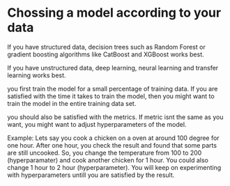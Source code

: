# Chossing a model according to your data

If you have structured data, decision trees such as Random Forest or gradient boosting algorithms like CatBoost and XGBoost works best.

If you have unstructured data, deep learning, neural learning and transfer learning works best.

you first train the model for a small percentage of training data. If you are satisfied with the time it takes to train the model, then you might want to train the model in the entire training data set.

you should also be satisfied with the metrics. If metric isnt the same as you want, you might want to adjust hyperparameters of the model.

Example: Lets say you cook a chicken on a oven at around 100 degree for one hour. After one hour, you check the result and found that some parts are still uncooked. So, you change the temperature from 100 to 200 (hyperparamater) and cook another chicken for 1 hour. You could also change 1 hour to 2 hour (hyperparameter). You will keep on experimenting with hyperparameters untill you are satisfied by the result.